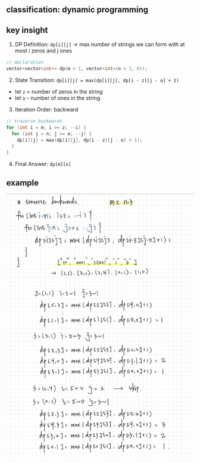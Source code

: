 ## classification: dynamic programming

## key insight
1. DP Definition: `dp[i][j]` -> max number of strings we can form with at most i zeros and j ones

```cpp
// declaration
vector<vector<int>> dp(m + 1, vector<int>(n + 1, 0));
```

2. State Transition: `dp[i][j] = max(dp[i][j], dp[i - z][j - o] + 1)`
  - let `z` = number of zeros in the string 
  - let `o` - number of ones in the string

3. Iteration Order: backward

```cpp
// traverse backwards
for (int i = m; i >= z; --i) {
  for (int j = n; j >= o; --j) {
    dp[i][j] = max(dp[i][j], dp[i - z][j - o] + 1);
  }
}
```

4. Final Answer: `dp[m][n]`

## example
![example](../../assets/047400.jpg)